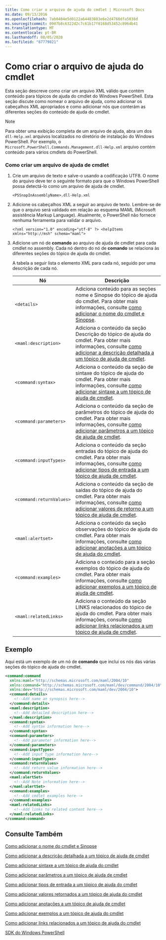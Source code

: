```yaml
---
title: Como criar o arquivo de ajuda do cmdlet | Microsoft Docs
ms.date: 09/13/2016
ms.openlocfilehash: 7ab0404e5d0122a64483883e6e2d4760dfa5038d
ms.sourcegitcommit: 0907b8c6322d2c7c61b17f8168d53452c8964b41
ms.translationtype: MT
ms.contentlocale: pt-BR
ms.lasthandoff: 08/05/2020
ms.locfileid: "87779821"
---
```

# <a name="how-to-create-the-cmdlet-help-file"></a>Como criar o arquivo de ajuda do cmdlet

Esta seção descreve como criar um arquivo XML válido que contém conteúdo para tópicos de ajuda do cmdlet do Windows PowerShell. Esta seção discute como nomear o arquivo de ajuda, como adicionar os cabeçalhos XML apropriados e como adicionar nós que conterám as diferentes seções do conteúdo de ajuda do cmdlet.

> [!NOTE]
> Para obter uma exibição completa de um arquivo de ajuda, abra um dos `dll-Help.xml` arquivos localizados no diretório de instalação do Windows PowerShell. Por exemplo, o `Microsoft.PowerShell.Commands.Management.dll-Help.xml` arquivo contém conteúdo para vários cmdlets do PowerShell.

### <a name="how-to-create-a-cmdlet-help-file"></a>Como criar um arquivo de ajuda de cmdlet

1. Crie um arquivo de texto e salve-o usando a codificação UTF8. O nome do arquivo deve ter o seguinte formato para que o Windows PowerShell possa detectá-lo como um arquivo de ajuda de cmdlet.

   `<PSSnapInAssemblyName>.dll-Help.xml`

1. Adicione os cabeçalhos XML a seguir ao arquivo de texto. Lembre-se de que o arquivo será validado em relação ao esquema MAML (Microsoft assistência Markup Language). Atualmente, o PowerShell não fornece nenhuma ferramenta para validar o arquivo.

   `<?xml version="1.0" encoding="utf-8" ?> <helpItems xmlns="http://msh" schema="maml">`

1. Adicione um nó de **comando** ao arquivo de ajuda de cmdlet para cada cmdlet no assembly. Cada nó dentro do nó de **comando** se relaciona às diferentes seções do tópico de ajuda do cmdlet.

   A tabela a seguir lista o elemento XML para cada nó, seguido por uma descrição de cada nó.

   |           Nó           |                                                                                                     Descrição                                                                                                     |
   | ------------------------ | ------------------------------------------------------------------------------------------------------------------------------------------------------------------------------------------------------------------- |
   | `<details>`              | Adiciona conteúdo para as seções nome e Sinopse do tópico de ajuda do cmdlet. Para obter mais informações, consulte [como adicionar o nome do cmdlet e Sinopse](./how-to-add-the-cmdlet-name-and-synopsis-to-a-cmdlet-help-topic.md). |
   | `<maml:description>`     | Adiciona o conteúdo da seção Descrição do tópico de ajuda do cmdlet. Para obter mais informações, consulte [como adicionar a descrição detalhada a um tópico de ajuda de cmdlet](./how-to-add-a-cmdlet-description.md).                    |
   | `<command:syntax>`       | Adiciona o conteúdo da seção de sintaxe do tópico de ajuda do cmdlet. Para obter mais informações, consulte [como adicionar sintaxe a um tópico de ajuda de cmdlet](./how-to-add-syntax-to-a-cmdlet-help-topic.md).                                  |
   | `<command:parameters>`   | Adiciona o conteúdo da seção de parâmetros do tópico de ajuda do cmdlet. Para obter mais informações, consulte [como adicionar parâmetros a um tópico de ajuda de cmdlet](./how-to-add-parameter-information.md).                                  |
   | `<command:inputTypes>`   | Adiciona o conteúdo da seção entradas do tópico de ajuda do cmdlet. Para obter mais informações, consulte [como adicionar tipos de entrada a um tópico de ajuda de cmdlet](./how-to-add-input-types-to-a-cmdlet-help-topic.md).                        |
   | `<command:returnValues>` | Adiciona o conteúdo da seção de saídas do tópico de ajuda do cmdlet. Para obter mais informações, consulte [como adicionar valores de retorno a um tópico de ajuda de cmdlet](./how-to-add-return-values-to-a-cmdlet-help-topic.md).                   |
   | `<maml:alertset>`        | Adiciona o conteúdo da seção observações do tópico de ajuda do cmdlet. Para obter mais informações, consulte [como adicionar anotações a um tópico de ajuda do cmdlet](./how-to-add-notes-to-a-cmdlet-help-topic.md).                                      |
   | `<command:examples>`     | Adiciona o conteúdo para a seção exemplos do tópico de ajuda do cmdlet. Para obter mais informações, consulte [como adicionar exemplos a um tópico de ajuda de cmdlet](./how-to-add-examples-to-a-cmdlet-help-topic.md).                            |
   | `<maml:relatedLinks>`    | Adiciona o conteúdo da seção LINKS relacionados do tópico de ajuda do cmdlet. Para obter mais informações, consulte [como adicionar links relacionados a um tópico de ajuda de cmdlet](./how-to-add-related-links-to-a-cmdlet-help-topic.md).             |

## <a name="example"></a>Exemplo

 Aqui está um exemplo de um nó de **comando** que inclui os nós das várias seções do tópico de ajuda do cmdlet.

```xml
<command:command
  xmlns:maml="http://schemas.microsoft.com/maml/2004/10"
  xmlns:command="http://schemas.microsoft.com/maml/dev/command/2004/10"
  xmlns:dev="http://schemas.microsoft.com/maml/dev/2004/10">
  <command:details>
    <!--Add name an synopsis here-->
  </command:details>
  <maml:description>
    <!--Add detailed description here-->
  </maml:description>
  <command:syntax>
    <!--Add syntax information here-->
  </command:syntax>
  <command:parameters>
    <!--Add parameter information here-->
  </command:parameters>
  <command:inputTypes>
    <!--Add input type information here-->
  </command:inputTypes>
  <command:returnValues>
    <!--Add return value information here-->
  </command:returnValues>
  <maml:alertSet>
    <!--Add Note information here-->
  </maml:alertSet>
  <command:examples>
    <!--Add cmdlet examples here-->
  </command:examples>
  <maml:relatedLinks>
    <!--Add links to related content here-->
  </maml:relatedLinks>
</command:command>
```

## <a name="see-also"></a>Consulte Também

 [Como adicionar o nome do cmdlet e Sinopse](./how-to-add-the-cmdlet-name-and-synopsis-to-a-cmdlet-help-topic.md)

 [Como adicionar a descrição detalhada a um tópico de ajuda de cmdlet](./how-to-add-a-cmdlet-description.md)

 [Como adicionar sintaxe a um tópico de ajuda do cmdlet](./how-to-add-syntax-to-a-cmdlet-help-topic.md)

 [Como adicionar parâmetros a um tópico de ajuda de cmdlet](./how-to-add-parameter-information.md)

 [Como adicionar tipos de entrada a um tópico de ajuda do cmdlet](./how-to-add-input-types-to-a-cmdlet-help-topic.md)

 [Como adicionar valores retornados a um tópico de ajuda do cmdlet](./how-to-add-return-values-to-a-cmdlet-help-topic.md)

 [Como adicionar anotações a um tópico de ajuda de cmdlet](./how-to-add-notes-to-a-cmdlet-help-topic.md)

 [Como adicionar exemplos a um tópico de ajuda do cmdlet](./how-to-add-examples-to-a-cmdlet-help-topic.md)

 [Como adicionar links relacionados a um tópico de ajuda do cmdlet](./how-to-add-related-links-to-a-cmdlet-help-topic.md)

 [SDK do Windows PowerShell](../windows-powershell-reference.md)
